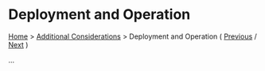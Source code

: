 # Deployment and Operation

[Home](../README.md) > [Additional Considerations](../README.md#additional-considerations) > Deployment and Operation ( [Previous](../4-decision-records/adr6-use-a-separate-logging-component-for-event-correlation.md) / [Next](./2-technology-stack.md) )

...
